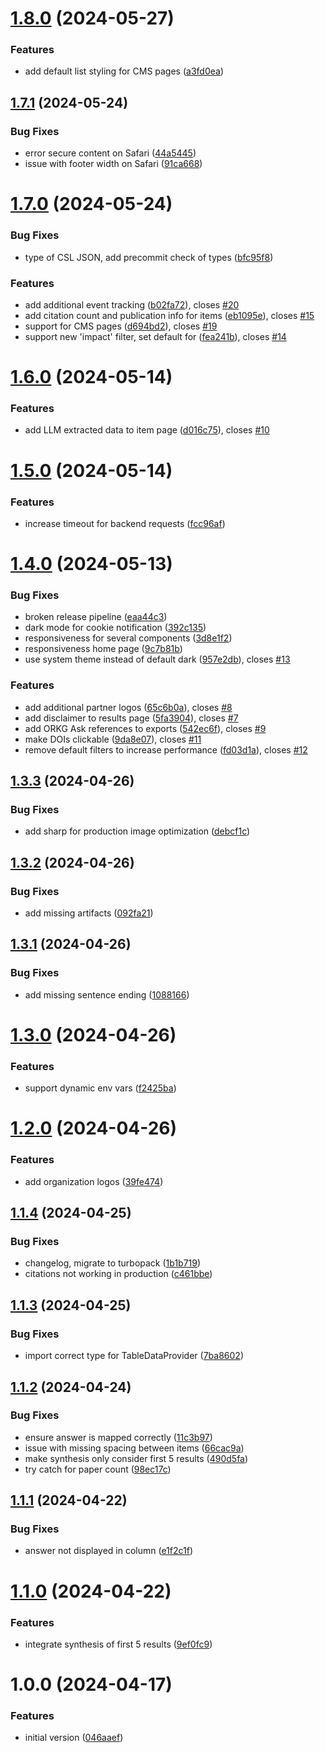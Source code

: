 # [1.8.0](https://gitlab.com/TIBHannover/orkg/orkg-ask/frontend/compare/v1.7.1...v1.8.0) (2024-05-27)


### Features

* add default list styling for CMS pages ([a3fd0ea](https://gitlab.com/TIBHannover/orkg/orkg-ask/frontend/commit/a3fd0ea3bd6048844cb766da2a58ea2e3a7509d8))

## [1.7.1](https://gitlab.com/TIBHannover/orkg/orkg-ask/frontend/compare/v1.7.0...v1.7.1) (2024-05-24)


### Bug Fixes

* error secure content on Safari ([44a5445](https://gitlab.com/TIBHannover/orkg/orkg-ask/frontend/commit/44a544569f61f0d2b3711610b7e8ea6304991b88))
* issue with footer width on Safari ([91ca668](https://gitlab.com/TIBHannover/orkg/orkg-ask/frontend/commit/91ca6683829e3e421755c113d2dbc80ab46dbc1f))

# [1.7.0](https://gitlab.com/TIBHannover/orkg/orkg-ask/frontend/compare/v1.6.0...v1.7.0) (2024-05-24)


### Bug Fixes

* type of CSL JSON, add precommit check of types ([bfc95f8](https://gitlab.com/TIBHannover/orkg/orkg-ask/frontend/commit/bfc95f804f7f2e6f9d55bc549084be0dc1ed813f))


### Features

* add additional event tracking ([b02fa72](https://gitlab.com/TIBHannover/orkg/orkg-ask/frontend/commit/b02fa724736c466b4d71445b38f9666e17777c76)), closes [#20](https://gitlab.com/TIBHannover/orkg/orkg-ask/frontend/issues/20)
* add citation count and publication info for items ([eb1095e](https://gitlab.com/TIBHannover/orkg/orkg-ask/frontend/commit/eb1095eab99556aaab5a21e59328f50e7a6efcd0)), closes [#15](https://gitlab.com/TIBHannover/orkg/orkg-ask/frontend/issues/15)
* support for CMS pages ([d694bd2](https://gitlab.com/TIBHannover/orkg/orkg-ask/frontend/commit/d694bd2dfe35b82077f48be6a663118f036e3ab2)), closes [#19](https://gitlab.com/TIBHannover/orkg/orkg-ask/frontend/issues/19)
* support new 'impact' filter, set default for ([fea241b](https://gitlab.com/TIBHannover/orkg/orkg-ask/frontend/commit/fea241b96d98c173292c7386fe7b07b88a49eaeb)), closes [#14](https://gitlab.com/TIBHannover/orkg/orkg-ask/frontend/issues/14)

# [1.6.0](https://gitlab.com/TIBHannover/orkg/orkg-ask/frontend/compare/v1.5.0...v1.6.0) (2024-05-14)


### Features

* add LLM extracted data to item page ([d016c75](https://gitlab.com/TIBHannover/orkg/orkg-ask/frontend/commit/d016c751cd26359416471d7d209c13b68a1fd955)), closes [#10](https://gitlab.com/TIBHannover/orkg/orkg-ask/frontend/issues/10)

# [1.5.0](https://gitlab.com/TIBHannover/orkg/orkg-ask/frontend/compare/v1.4.0...v1.5.0) (2024-05-14)


### Features

* increase timeout for backend requests ([fcc96af](https://gitlab.com/TIBHannover/orkg/orkg-ask/frontend/commit/fcc96af5359697dba75e0995ce5155eba670a6b6))

# [1.4.0](https://gitlab.com/TIBHannover/orkg/orkg-ask/frontend/compare/v1.3.3...v1.4.0) (2024-05-13)


### Bug Fixes

* broken release pipeline ([eaa44c3](https://gitlab.com/TIBHannover/orkg/orkg-ask/frontend/commit/eaa44c35aeb72cf5eaa6d07cc8c54b8808c5c8cf))
* dark mode for cookie notification ([392c135](https://gitlab.com/TIBHannover/orkg/orkg-ask/frontend/commit/392c135467843aa8838427e97aa2394fdc0f6ea9))
* responsiveness for several components ([3d8e1f2](https://gitlab.com/TIBHannover/orkg/orkg-ask/frontend/commit/3d8e1f237711f3f02d6b05758942ef96b319ead9))
* responsiveness home page ([9c7b81b](https://gitlab.com/TIBHannover/orkg/orkg-ask/frontend/commit/9c7b81b3b81a9ca7e413e71f83e9844841425da8))
* use system theme instead of default dark ([957e2db](https://gitlab.com/TIBHannover/orkg/orkg-ask/frontend/commit/957e2db3040d72ce6cdcc14698672475f123da0d)), closes [#13](https://gitlab.com/TIBHannover/orkg/orkg-ask/frontend/issues/13)


### Features

* add additional partner logos ([65c6b0a](https://gitlab.com/TIBHannover/orkg/orkg-ask/frontend/commit/65c6b0a99adedd4417a5eca276cf0d723c39af81)), closes [#8](https://gitlab.com/TIBHannover/orkg/orkg-ask/frontend/issues/8)
* add disclaimer to results page ([5fa3904](https://gitlab.com/TIBHannover/orkg/orkg-ask/frontend/commit/5fa39047a9ea397eadc833a3e08d66a0f11b28eb)), closes [#7](https://gitlab.com/TIBHannover/orkg/orkg-ask/frontend/issues/7)
* add ORKG Ask references to exports ([542ec6f](https://gitlab.com/TIBHannover/orkg/orkg-ask/frontend/commit/542ec6fdcfda2e952219703ba8055d91ecd6fa87)), closes [#9](https://gitlab.com/TIBHannover/orkg/orkg-ask/frontend/issues/9)
* make DOIs clickable ([9da8e07](https://gitlab.com/TIBHannover/orkg/orkg-ask/frontend/commit/9da8e072fe8294ef8aaa7a58fc025c24f44b16cd)), closes [#11](https://gitlab.com/TIBHannover/orkg/orkg-ask/frontend/issues/11)
* remove default filters to increase performance ([fd03d1a](https://gitlab.com/TIBHannover/orkg/orkg-ask/frontend/commit/fd03d1a461b4945af7dae356cb744dddaf41c6b3)), closes [#12](https://gitlab.com/TIBHannover/orkg/orkg-ask/frontend/issues/12)

## [1.3.3](https://gitlab.com/TIBHannover/orkg/orkg-ask/frontend/compare/v1.3.2...v1.3.3) (2024-04-26)


### Bug Fixes

* add sharp for production image optimization ([debcf1c](https://gitlab.com/TIBHannover/orkg/orkg-ask/frontend/commit/debcf1c56855fc8a1a933b2d97d856f35432c3dd))

## [1.3.2](https://gitlab.com/TIBHannover/orkg/orkg-ask/frontend/compare/v1.3.1...v1.3.2) (2024-04-26)


### Bug Fixes

* add missing artifacts ([092fa21](https://gitlab.com/TIBHannover/orkg/orkg-ask/frontend/commit/092fa21136c12987250ff8acd34d4bbfcf16fc30))

## [1.3.1](https://gitlab.com/TIBHannover/orkg/orkg-ask/frontend/compare/v1.3.0...v1.3.1) (2024-04-26)


### Bug Fixes

* add missing sentence ending ([1088166](https://gitlab.com/TIBHannover/orkg/orkg-ask/frontend/commit/1088166f52fc78c62a99f1cba2e9ea640294c68a))

# [1.3.0](https://gitlab.com/TIBHannover/orkg/orkg-ask/frontend/compare/v1.2.0...v1.3.0) (2024-04-26)


### Features

* support dynamic env vars ([f2425ba](https://gitlab.com/TIBHannover/orkg/orkg-ask/frontend/commit/f2425ba834f3063c563e3adc296a5f5f4f317c2d))

# [1.2.0](https://gitlab.com/TIBHannover/orkg/orkg-ask/frontend/compare/v1.1.4...v1.2.0) (2024-04-26)


### Features

* add organization logos ([39fe474](https://gitlab.com/TIBHannover/orkg/orkg-ask/frontend/commit/39fe4741777d1e80fc3c76ed47063655e9bf2a16))

## [1.1.4](https://gitlab.com/TIBHannover/orkg/orkg-ask/frontend/compare/v1.1.3...v1.1.4) (2024-04-25)


### Bug Fixes

* changelog, migrate to turbopack ([1b1b719](https://gitlab.com/TIBHannover/orkg/orkg-ask/frontend/commit/1b1b719bac315e6498a486b9d3f215472a6d3242))
* citations not working in production ([c461bbe](https://gitlab.com/TIBHannover/orkg/orkg-ask/frontend/commit/c461bbe7d507504a8529a3bd26a23e35a9a407f2))

## [1.1.3](https://gitlab.com/TIBHannover/orkg/orkg-ask/frontend/compare/v1.1.2...v1.1.3) (2024-04-25)


### Bug Fixes

* import correct type for TableDataProvider ([7ba8602](https://gitlab.com/TIBHannover/orkg/orkg-ask/frontend/commit/7ba8602b01157e9d2cd4cacdf9b57d68b4320628))

## [1.1.2](https://gitlab.com/TIBHannover/orkg/orkg-ask/frontend/compare/v1.1.1...v1.1.2) (2024-04-24)


### Bug Fixes

* ensure answer is mapped correctly ([11c3b97](https://gitlab.com/TIBHannover/orkg/orkg-ask/frontend/commit/11c3b979a622d8cccc6bf4635a57c912dcebdab1))
* issue with missing spacing between items ([66cac9a](https://gitlab.com/TIBHannover/orkg/orkg-ask/frontend/commit/66cac9a58019f8d91b7bc0fbaedd5a07d7324da6))
* make synthesis only consider first 5 results ([490d5fa](https://gitlab.com/TIBHannover/orkg/orkg-ask/frontend/commit/490d5fad9a9ff9aa57ce12bf3f2b69e1b03f8d69))
* try catch for paper count ([98ec17c](https://gitlab.com/TIBHannover/orkg/orkg-ask/frontend/commit/98ec17cfe17f4f79cb8765312be94a9c20fffc87))

## [1.1.1](https://gitlab.com/TIBHannover/orkg/orkg-ask/frontend/compare/v1.1.0...v1.1.1) (2024-04-22)


### Bug Fixes

* answer not displayed in column ([e1f2c1f](https://gitlab.com/TIBHannover/orkg/orkg-ask/frontend/commit/e1f2c1f1726e31efaa8da467ff4671e393100df7))

# [1.1.0](https://gitlab.com/TIBHannover/orkg/orkg-ask/frontend/compare/v1.0.0...v1.1.0) (2024-04-22)


### Features

* integrate synthesis of first 5 results ([9ef0fc9](https://gitlab.com/TIBHannover/orkg/orkg-ask/frontend/commit/9ef0fc95466c2347f0e9a501f54fa9d7dcf5f658))

# 1.0.0 (2024-04-17)


### Features

* initial version ([046aaef](https://gitlab.com/TIBHannover/orkg/orkg-ask/frontend/commit/046aaef3f99f7b402203dfba3049679e197b693e))
